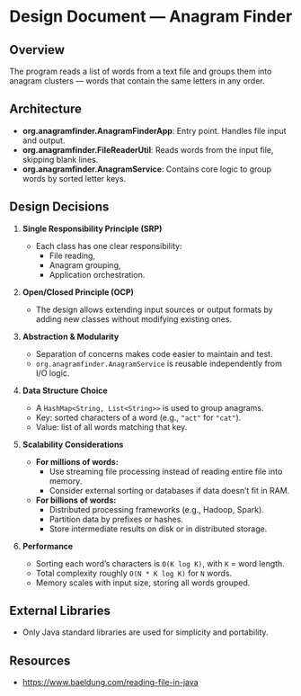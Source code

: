 # Design Document — Anagram Finder

## Overview

The program reads a list of words from a text file and groups them into anagram clusters — words that contain the same letters in any order.

## Architecture

- **org.anagramfinder.AnagramFinderApp**: Entry point. Handles file input and output.
- **org.anagramfinder.FileReaderUtil**: Reads words from the input file, skipping blank lines.
- **org.anagramfinder.AnagramService**: Contains core logic to group words by sorted letter keys.

## Design Decisions

1. **Single Responsibility Principle (SRP)**
    - Each class has one clear responsibility:
        - File reading,
        - Anagram grouping,
        - Application orchestration.

2. **Open/Closed Principle (OCP)**
    - The design allows extending input sources or output formats by adding new classes without modifying existing ones.

3. **Abstraction & Modularity**
    - Separation of concerns makes code easier to maintain and test.
    - `org.anagramfinder.AnagramService` is reusable independently from I/O logic.

4. **Data Structure Choice**
    - A `HashMap<String, List<String>>` is used to group anagrams.
    - Key: sorted characters of a word (e.g., `"act"` for `"cat"`).
    - Value: list of all words matching that key.

5. **Scalability Considerations**
    - **For millions of words:**
        - Use streaming file processing instead of reading entire file into memory.
        - Consider external sorting or databases if data doesn’t fit in RAM.
    - **For billions of words:**
        - Distributed processing frameworks (e.g., Hadoop, Spark).
        - Partition data by prefixes or hashes.
        - Store intermediate results on disk or in distributed storage.

6. **Performance**
    - Sorting each word’s characters is `O(K log K)`, with `K` = word length.
    - Total complexity roughly `O(N * K log K)` for `N` words.
    - Memory scales with input size, storing all words grouped.

## External Libraries

- Only Java standard libraries are used for simplicity and portability.

## Resources 
- https://www.baeldung.com/reading-file-in-java 
